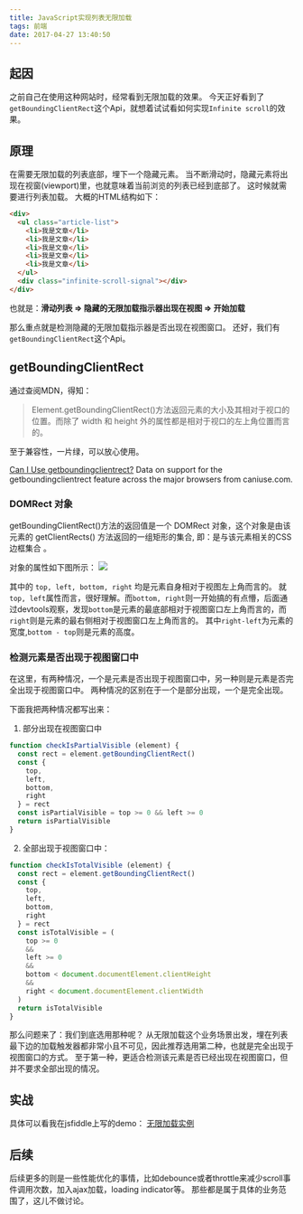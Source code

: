 ```yaml
---
title: JavaScript实现列表无限加载
tags: 前端
date: 2017-04-27 13:40:50
---
```


## 起因
之前自己在使用这种网站时，经常看到无限加载的效果。
今天正好看到了`getBoundingClientRect`这个Api，就想着试试看如何实现`Infinite scroll`的效果。

## 原理

在需要无限加载的列表底部，埋下一个隐藏元素。
当不断滑动时，隐藏元素将出现在视窗(viewport)里，也就意味着当前浏览的列表已经到底部了。
这时候就需要进行列表加载。
大概的HTML结构如下：

```html
<div>
  <ul class="article-list">
    <li>我是文章</li>
    <li>我是文章</li>
    <li>我是文章</li>
    <li>我是文章</li>
    <li>我是文章</li>
  </ul>
  <div class="infinite-scroll-signal"></div>
</div>
```

也就是：**滑动列表 => 隐藏的无限加载指示器出现在视图 => 开始加载**

那么重点就是检测隐藏的无限加载指示器是否出现在视图窗口。
还好，我们有`getBoundingClientRect`这个Api。

## getBoundingClientRect

通过查阅MDN，得知：
> Element.getBoundingClientRect()方法返回元素的大小及其相对于视口的位置。而除了 width 和 height 外的属性都是相对于视口的左上角位置而言的。

至于兼容性，一片绿，可以放心使用。

<p class="ciu_embed" data-feature="getboundingclientrect" data-periods="future_1,current,past_1,past_2">
  <a href="http://caniuse.com/#feat=getboundingclientrect">Can I Use getboundingclientrect?</a> Data on support for the getboundingclientrect feature across the major browsers from caniuse.com.
</p>

### DOMRect 对象

getBoundingClientRect()方法的返回值是一个 DOMRect 对象，这个对象是由该元素的 getClientRects() 方法返回的一组矩形的集合, 即：是与该元素相关的CSS 边框集合 。

对象的属性如下图所示：
![](//7xoxxe.com1.z0.glb.clouddn.com/2017-09-09-045928.jpg)

其中的 `top, left, bottom, right` 均是元素自身相对于视图左上角而言的。
就`top, left`属性而言，很好理解。而`bottom, right`则一开始搞的有点懵，后面通过devtools观察，发现`bottom`是元素的最底部相对于视图窗口左上角而言的，而`right`则是元素的最右侧相对于视图窗口左上角而言的。
其中`right-left`为元素的宽度,`bottom - top`则是元素的高度。

### 检测元素是否出现于视图窗口中

在这里，有两种情况，一个是元素是否出现于视图窗口中，另一种则是元素是否完全出现于视图窗口中。
两种情况的区别在于一个是部分出现，一个是完全出现。

下面我把两种情况都写出来：

1. 部分出现在视图窗口中

```javascript
function checkIsPartialVisible (element) {
  const rect = element.getBoundingClientRect()
  const {
    top,
    left,
    bottom,
    right
  } = rect
  const isPartialVisible = top >= 0 && left >= 0
  return isPartialVisible
}
```

2. 全部出现于视图窗口中：

```javascript
function checkIsTotalVisible (element) {
  const rect = element.getBoundingClientRect()
  const {
    top,
    left,
    bottom,
    right
  } = rect
  const isTotalVisible = (
    top >= 0
    &&
    left >= 0
    &&
    bottom < document.documentElement.clientHeight
    &&
    right < document.documentElement.clientWidth
  )
  return isTotalVisible
}
```

那么问题来了：我们到底选用那种呢？
从无限加载这个业务场景出发，埋在列表最下边的加载触发器都非常小且不可见，因此推荐选用第二种，也就是完全出现于视图窗口的方式。
至于第一种，更适合检测该元素是否已经出现在视图窗口，但并不要求全部出现的情况。

## 实战
具体可以看我在jsfiddle上写的demo：
[无限加载实例](https://jsfiddle.net/c7han1op/3/)

## 后续

后续更多的则是一些性能优化的事情，比如debounce或者throttle来减少scroll事件调用次数，加入ajax加载，loading indicator等。
那些都是属于具体的业务范围了，这儿不做讨论。
